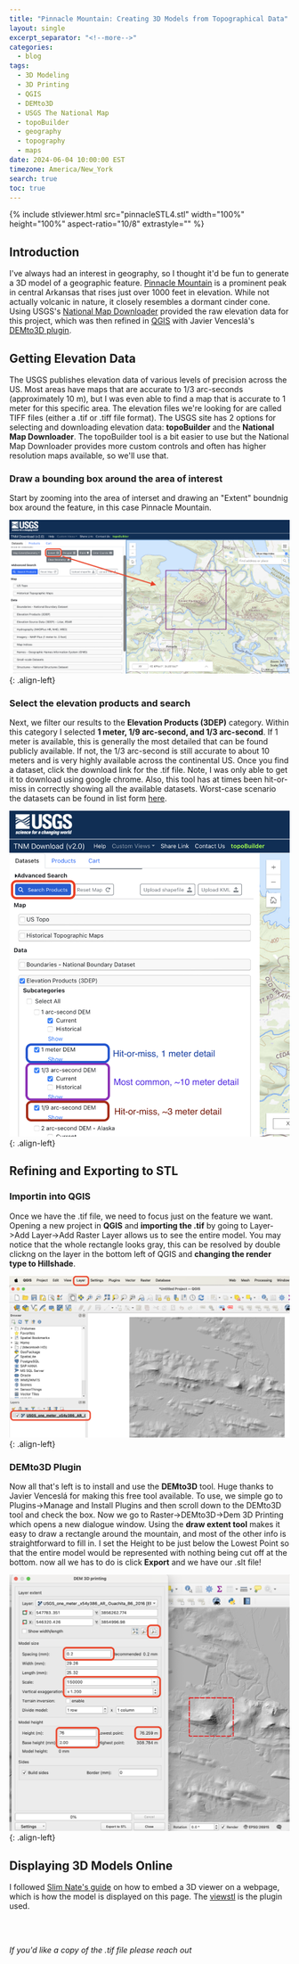 ```yaml
---
title: "Pinnacle Mountain: Creating 3D Models from Topographical Data"
layout: single
excerpt_separator: "<!--more-->"
categories:
  - blog
tags:
  - 3D Modeling
  - 3D Printing
  - QGIS
  - DEMto3D
  - USGS The National Map
  - topoBuilder
  - geography
  - topography
  - maps
date: 2024-06-04 10:00:00 EST
timezone: America/New_York
search: true
toc: true
---
```


<!-- STL Viewer add-in -->
{% include stlviewer.html src="pinnacleSTL4.stl" width="100%" height="100%" aspect-ratio="10/8" extrastyle="" %}

## Introduction

I've always had an interest in geography, so I thought it'd be fun to generate a 3D model of a geographic feature. [Pinnacle Mountain](https://en.wikipedia.org/wiki/Pinnacle_Mountain_(Arkansas)) is a prominent peak in central Arkansas that rises just over 1000 feet in elevation. While not actually volcanic in nature, it closely resembles a dormant cinder cone.
<br>
Using USGS's [National Map Downloader](https://apps.nationalmap.gov/downloader/) provided the raw elevation data for this project, which was then refined in [QGIS](https://qgis.org/en/site/) with Javier Venceslá's [DEMto3D plugin](https://demto3d.com/en/).

## Getting Elevation Data

The USGS publishes elevation data of various levels of precision across the US. Most areas have maps that are accurate to 1/3 arc-seconds (approximately 10 m), but I was even able to find a map that is accurate to 1 meter for this specific area. The elevation files we're looking for are called TIFF files (either a .tif or .tiff file format). The USGS site has 2 options for selecting and downloading elevation data: **topoBuilder** and the **National Map Downloader**. The topoBuilder tool is a bit easier to use but the National Map Downloader provides more custom controls and often has higher resolution maps available, so we'll use that.

### Draw a bounding box around the area of interest
Start by zooming into the area of interset and drawing an "Extent" boundnig box around the feature, in this case Pinnacle Mountain.

![styled-image](/assets/images/pinnacleMountain_SelectExtent.png "Selecting the extent"){: .align-left}

### Select the elevation products and search
Next, we filter our results to the **Elevation Products (3DEP)** category. Within this category I selected **1 meter, 1/9 arc-second, and 1/3 arc-second**. If 1 meter is available, this is generally the most detailed that can be found publicly available. If not, the 1/3 arc-second is still accurate to about 10 meters and is very highly available across the continental US. Once you find a dataset, click the download link for the .tif file. Note, I was only able to get it to download using google chrome. Also, this tool has at times been hit-or-miss in correctly showing all the available datasets. Worst-case scenario the datasets can be found in list form [here](https://www.sciencebase.gov/catalog/item/543e6b86e4b0fd76af69cf4c).

![styled-image](/assets/images/pinnacleMountain_SelectProducts.png "Selecting the product"){: .align-left}

## Refining and Exporting to STL

### Importin into QGIS
Once we have the .tif file, we need to focus just on the feature we want. Opening a new project in **QGIS** and **importing the .tif** by going to Layer->Add Layer->Add Raster Layer allows us to see the entire model. You may notice that the whole rectangle looks gray, this can be resolved by double clickng on the layer in the bottom left of QGIS and **changing the render type to Hillshade**.

![styled-image](/assets/images/pinnacleMountain_QGIS.png "Opening in QGIS"){: .align-left}

### DEMto3D Plugin
Now all that's left is to install and use the **DEMto3D** tool. Huge thanks to Javier Venceslá for making this free tool available. To use, we simple go to Plugins->Manage and Install Plugins and then scroll down to the DEMto3D tool and check the box. Now we go to Raster->DEMto3D->Dem 3D Printing which opens a new dialogue window. Using the **draw extent tool** makes it easy to draw a rectangle around the mountain, and most of the other info is straightforward to fill in. I set the Height to be just below the Lowest Point so that the entire model would be represented with nothing being cut off at the bottom. now all we has to do is click **Export** and we have our .slt file!

![styled-image](/assets/images/pinnacleMountain_DEMto3D.png ".tif to .stl"){: .align-left}

## Displaying 3D Models Online

I followed [Slim Nate's guide](https://slimnate.com/blogging/tutorial/2021/04/18/displaying-3d-models) on how to embed a 3D viewer on a webpage, which is how the model is displayed on this page. The [viewstl](https://www.viewstl.com/plugin/#usage) is the plugin used.

<br>
<br>

*If you'd like a copy of the .tif file please reach out*
